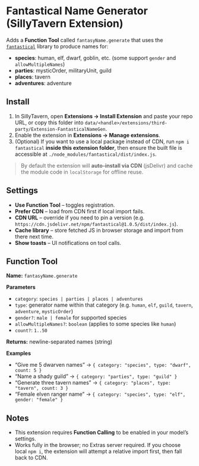 # Fantastical Name Generator (SillyTavern Extension)

Adds a **Function Tool** called `fantasyName.generate` that uses the [`fantastical`](https://github.com/seiyria/fantastical) library to produce names for:
- **species**: human, elf, dwarf, goblin, etc. (some support `gender` and `allowMultipleNames`)
- **parties**: mysticOrder, militaryUnit, guild
- **places**: tavern
- **adventures**: adventure

## Install
1. In SillyTavern, open **Extensions → Install Extension** and paste your repo URL, or copy this folder into `data/<handle>/extensions/third-party/Extension-FantasticalNameGen`.
2. Enable the extension in **Extensions → Manage extensions**.
3. (Optional) If you want to use a local package instead of CDN, run `npm i fantastical` **inside this extension folder**, then ensure the built file is accessible at `./node_modules/fantastical/dist/index.js`.

> By default the extension will **auto-install via CDN** (jsDelivr) and cache the module code in `localStorage` for offline reuse.

## Settings
- **Use Function Tool** – toggles registration.
- **Prefer CDN** – load from CDN first if local import fails.
- **CDN URL** – override if you need to pin a version (e.g. `https://cdn.jsdelivr.net/npm/fantastical@1.0.5/dist/index.js`).
- **Cache library** – store fetched JS in browser storage and import from there next time.
- **Show toasts** – UI notifications on tool calls.

## Function Tool
**Name:** `fantasyName.generate`

**Parameters**
- `category`: `species | parties | places | adventures`
- `type`: generator name within that category (e.g. `human`, `elf`, `guild`, `tavern`, `adventure`, `mysticOrder`)
- `gender?`: `male | female` for supported species
- `allowMultipleNames?`: `boolean` (applies to some species like `human`)
- `count?`: `1..50`

**Returns:** newline-separated names (string)

**Examples**
- “Give me 5 dwarven names” → `{ category: "species", type: "dwarf", count: 5 }`
- “Name a shady guild” → `{ category: "parties", type: "guild" }`
- “Generate three tavern names” → `{ category: "places", type: "tavern", count: 3 }`
- “Female elven ranger name” → `{ category: "species", type: "elf", gender: "female" }`

## Notes
- This extension requires **Function Calling** to be enabled in your model’s settings.
- Works fully in the browser; no Extras server required. If you choose local `npm i`, the extension will attempt a relative import first, then fall back to CDN.